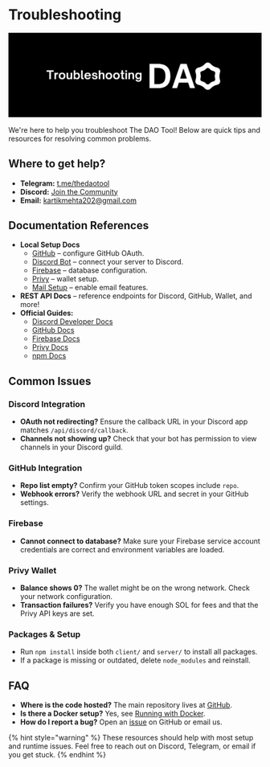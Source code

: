 # Troubleshooting

![TROUBLESHOOTING](../.gitbook/assets/troubleshooting.png)

We're here to help you troubleshoot The DAO Tool! Below are quick tips and resources for resolving common problems.

## Where to get help?

* **Telegram:** [t.me/thedaotool](https://t.me/thedaotool)
* **Discord:** [Join the Community](https://discord.gg/VsyDp52Saq)
* **Email:** [kartikmehta202@gmail.com](mailto:kartikmehta202@gmail.com)

## Documentation References

* **Local Setup Docs**
  * [GitHub](../local-setup/github.md) – configure GitHub OAuth.
  * [Discord Bot](../local-setup/discord.md) – connect your server to Discord.
  * [Firebase](../local-setup/firebase.md) – database configuration.
  * [Privy](../local-setup/privy.md) – wallet setup.
  * [Mail Setup](../local-setup/mail-setup.md) – enable email features.
* **REST API Docs** – reference endpoints for Discord, GitHub, Wallet, and more!
* **Official Guides:**
  * [Discord Developer Docs](https://discord.com/developers/docs/intro)
  * [GitHub Docs](https://docs.github.com)
  * [Firebase Docs](https://firebase.google.com/docs)
  * [Privy Docs](https://docs.privy.io)
  * [npm Docs](https://docs.npmjs.com)

## Common Issues

### Discord Integration

* **OAuth not redirecting?** Ensure the callback URL in your Discord app matches `/api/discord/callback`.
* **Channels not showing up?** Check that your bot has permission to view channels in your Discord guild.

### GitHub Integration

* **Repo list empty?** Confirm your GitHub token scopes include `repo`.
* **Webhook errors?** Verify the webhook URL and secret in your GitHub settings.

### Firebase

* **Cannot connect to database?** Make sure your Firebase service account credentials are correct and environment variables are loaded.

### Privy Wallet

* **Balance shows 0?** The wallet might be on the wrong network. Check your network configuration.
* **Transaction failures?** Verify you have enough SOL for fees and that the Privy API keys are set.

### Packages & Setup

* Run `npm install` inside both `client/` and `server/` to install all packages.
* If a package is missing or outdated, delete `node_modules` and reinstall.

## FAQ

* **Where is the code hosted?** The main repository lives at [GitHub](https://github.com/kartikmehta8/thedaotool).
* **Is there a Docker setup?** Yes, see [Running with Docker](../local-setup/docker.md).
* **How do I report a bug?** Open an [issue](https://github.com/kartikmehta8/thedaotool/issues) on GitHub or email us.

{% hint style="warning" %}
These resources should help with most setup and runtime issues. Feel free to reach out on Discord, Telegram, or email if you get stuck.
{% endhint %}
